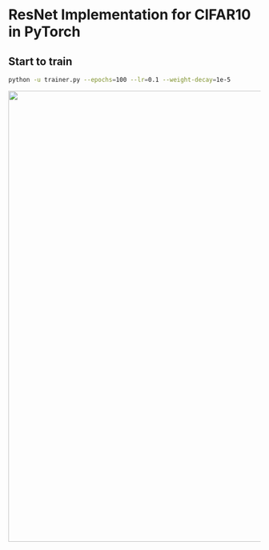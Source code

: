 # ResNet Implementation for CIFAR10 in PyTorch

## Start to train
```bash
python -u trainer.py --epochs=100 --lr=0.1 --weight-decay=1e-5
```

<div align="center">
  <img src="assets/web_assets/taskbank_tile_GIF.gif"  width="900px" />
</div>
